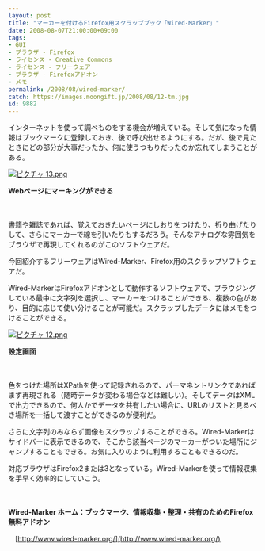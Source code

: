 ```yaml
---
layout: post
title: "マーカーを付けるFirefox用スクラップブック「Wired-Marker」"
date: 2008-08-07T21:00:00+09:00
tags: 
- GUI
- ブラウザ - Firefox
- ライセンス - Creative Commons
- ライセンス - フリーウェア
- ブラウザ - Firefoxアドオン
- メモ
permalink: /2008/08/wired-marker/
catch: https://images.moongift.jp/2008/08/12-tm.jpg
id: 9882
---
```

インターネットを使って調べものをする機会が増えている。そして気になった情報はブックマークに登録しておき、後で呼び出せるようにする。だが、後で見たときにどの部分が大事だったか、何に使うつもりだったのか忘れてしまうことがある。

  

[![ピクチャ 13.png](https://images.moongift.jp/2008/08/13-tm.jpg)](https://images.moongift.jp/2008/08/13.jpg)  
  
**Webページにマーキングができる**

  

　

  

書籍や雑誌であれば、覚えておきたいページにしおりをつけたり、折り曲げたりして、さらにマーカーで線を引いたりもするだろう。そんなアナログな雰囲気をブラウザで再現してくれるのがこのソフトウェアだ。

  

今回紹介するフリーウェアはWired-Marker、Firefox用のスクラップソフトウェアだ。

  
  
<!--more-->  

Wired-MarkerはFirefoxアドオンとして動作するソフトウェアで、ブラウジングしている最中に文字列を選択し、マーカーをつけることができる、複数の色があり、目的に応じて使い分けることが可能だ。スクラップしたデータにはメモをつけることができる。

  

[![ピクチャ 12.png](https://images.moongift.jp/2008/08/12-tm.jpg)](https://images.moongift.jp/2008/08/12.jpg)  
  
**設定画面**

  

　

  

色をつけた場所はXPathを使って記録されるので、パーマネントリンクであればまず再現される（随時データが変わる場合などは難しい）。そしてデータはXMLで出力できるので、何人かでデータを共有したい場合に、URLのリストと見るべき場所を一括して渡すことができるのが便利だ。

  

さらに文字列のみならず画像もスクラップすることができる。Wired-Markerはサイドバーに表示できるので、そこから該当ページのマーカーがついた場所にジャンプすることもできる。お気に入りのように利用することもできるのだ。

  

対応ブラウザはFirefox2または3となっている。Wired-Markerを使って情報収集を手早く効率的にしていこう。

  

　

  

**Wired-Marker ホーム：ブックマーク、情報収集・整理・共有のためのFirefox無料アドオン**  
  
　[http://www.wired-marker.org/](http://www.wired-marker.org/)

  
